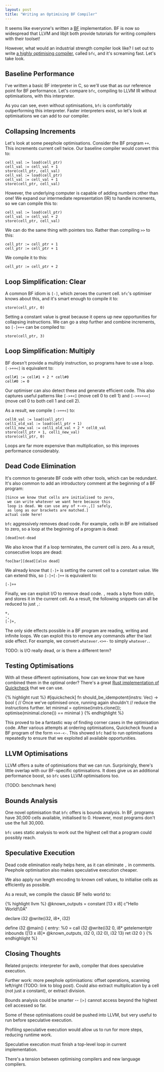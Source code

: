```yaml
--- 
layout: post
title: "Writing an Optimising BF Compiler"
---
```


It seems like everyone's written a
[BF](https://en.wikipedia.org/wiki/Brainfuck) implementation. BF is
now so widespread that LLVM and libjit both provide tutorials for
writing compilers with their toolset!

However, what would an industrial strength compiler look like? I set
out to write
[a highly optimising compiler](https://github.com/Wilfred/bfc), called
`bfc`, and it's screaming fast. Let's take look.

## Baseline Performance

I've written a basic BF interpreter in C, so we'll use that as our
reference point for BF performance. Let's compare `bfc`,
compiling to LLVM IR without optimisations, with this interpreter.

As you can see, even without optimisations, `bfc` is
comfortably outperforming this interpreter. Faster interpreters exist,
so let's look at optimisations we can add to our compiler.

## Collapsing Increments

Let's look at some peephole optimisations. Consider the BF program `++`. This increments current cell
twice. Our baseline compiler would convert this to:

    cell_val := load(cell_ptr)
    cell_val := cell_val + 1
    store(cell_ptr, cell_val)
    cell_val := load(cell_ptr)
    cell_val := cell_val + 1
    store(cell_ptr, cell_val)

However, the underlying computer is capable of adding numbers other
than one! We expand our intermediate representation (IR) to handle
increments, so we can compile this to:

    cell_val := load(cell_ptr)
    cell_val := cell_val + 2
    store(cell_ptr, cell_val)

We can do the same thing with pointers too. Rather than compiling `>>`
to this:

    cell_ptr := cell_ptr + 1
    cell_ptr := cell_ptr + 1

We compile it to this:

    cell_ptr := cell_ptr + 2

## Loop Simplification: Clear

A common BF idiom is `[-]`, which zeroes the current cell. `bfc`'s
optimiser knows about this, and it's smart enough to compile it to:

    store(cell_ptr, 0)

Setting a constant value is great because it opens up new opportunities
for collapsing instructions. We can go a step further and combine
increments, so `[-]+++` can be compiled to:

    store(cell_ptr, 3)

## Loop Simplification: Multiply

BF doesn't provide a multiply instruction, so programs have to use a
loop. `[->++<]` is equivalent to:

    cell#1 := cell#1 + 2 * cell#0
    cell#0 := 0

Our optimiser can also detect these and generate efficient code. This
also captures useful patterns like `[->+<]` (move cell 0 to cell 1)
and `[->+>+<<]` (move cell 0 to both cell 1 and cell 2).

As a result, we compile `[->++<]` to:

    cell0_val := load(cell_ptr)
    cell1_old_val := load(cell_ptr + 1)
    cell1_new_val := cell1_old_val + 2 * cell0_val
    store(cell_ptr + 1, cell1_new_val)
    store(cell_ptr, 0)

Loops are far more expensive than multiplication, so this improves
performance considerably.

## Dead Code Elimination

It's common to generate BF code with other tools, which can be
redundant. It's also common to add an introductory comment at the
beginning of a BF program:

    [Since we know that cells are initialised to zero,
     we can write whatever we want here because this
     loop is dead. We can use any of +-<>.,[] safely,
     as long as our brackets are matched.]
    actual code here!

`bfc` aggressively removes dead code. For example, cells in BF are
initialised to zero, so a loop at the beginning of a program is dead:

    [dead]not-dead

We also know that if a loop terminates, the current cell is zero. As a
result, consecutive loops are dead:

    foo[bar][dead][also dead]

We already know that `[-]+` is setting the current cell to a constant
value. We can extend this, so `[-]+[-]++` is equivalent to:

    [-]++

Finally, we can exploit I/O to remove dead code. `,` reads a byte from
stdin, and stores it in the current cell. As a result, the following
snippets can all be reduced to just `,`:

    +,
    -,
    [-]+,

The only side effects possible in a BF program are reading, writing
and infinite loops. We can exploit this to remove any commands after
the last side effect. For example, we convert `whatever.<>+-` to simply `whatever.`.

TODO: is I/O really dead, or is there a different term?

## Testing Optimisations

With all these different optimisations, how can we know that we have
combined them in the optimal order? There's a great
[Rust implementation of Quickcheck](https://github.com/BurntSushi/quickcheck)
that we can use.

{% highlight rust %}
#[quickcheck]
fn should_be_idempotent(instrs: Vec<Instruction>) -> bool {
    // Once we've optimised once, running again shouldn't
    // reduce the instructions further.
    let minimal = optimise(instrs.clone());
    optimise(minimal.clone()) == minimal
}
{% endhighlight %}

This proved to be a fantastic way of finding corner cases in the
optimisation code. After various attempts at ordering optimisations,
Quickcheck found a BF program of the form `+>+-<-`. This showed `bfc`
had to run optimisations repeatedly to ensure that we exploited all
available opportunities.

## LLVM Optimisations

LLVM offers a suite of optimisations that we can run. Surprisingly,
there's little overlap with our BF-specific optimisations. It does
give us an additional performance boost, so `bfc` uses LLVM
optimisations too.

(TODO: benchmark here)

## Bounds Analysis

One novel optimisation that `bfc` offers is bounds analysis. In BF,
programs have 30,000 cells available, initialised to 0. However, most
programs don't use the full 30,000.

`bfc` uses static analysis to work out the highest cell that a program
could possibly reach.

## Speculative Execution

Dead code elimination really helps here, as it can eliminate `,` in
comments. Peephole optimisation also makes speculative execution
cheaper.

We also apply run length encoding to known cell values, to initialise
cells as efficiently as possible.

As a result, we compile the classic BF hello world to:

{% highlight llvm %}
@known_outputs = constant [13 x i8] c"Hello World!\0A"

declare i32 @write(i32, i8*, i32)

define i32 @main() {
entry:
  %0 = call i32 @write(i32 0, i8* getelementptr inbounds ([13 x i8]* @known_outputs, i32 0, i32 0), i32 13)
  ret i32 0
}
{% endhighlight %}

## Closing Thoughts

Related projects: interpreter for awib, compiler that does speculative execution.

Further work: more peephole optimisations: offset operations, scanning
left/right (TODO: link to blog post). Could also extract
multiplication by a cell (not just a constant), or extract division.

Bounds analysis could be smarter -- `[>]` cannot access beyond the
highest cell accessed so far.

Some of these optimisations could be pushed into LLVM, but very useful
to run before speculative execution.

Profiling speculative execution would allow us to run for more steps,
reducing runtime work.

Speculative execution must finish a top-level loop in current
implementation.

There's a tension between optimising compilers and new language
compilers.
